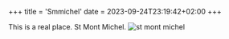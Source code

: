 +++
title = 'Smmichel'
date = 2023-09-24T23:19:42+02:00
+++

This is a real place. St Mont Michel.
![st mont michel](/images/stmontmichel.jpg)